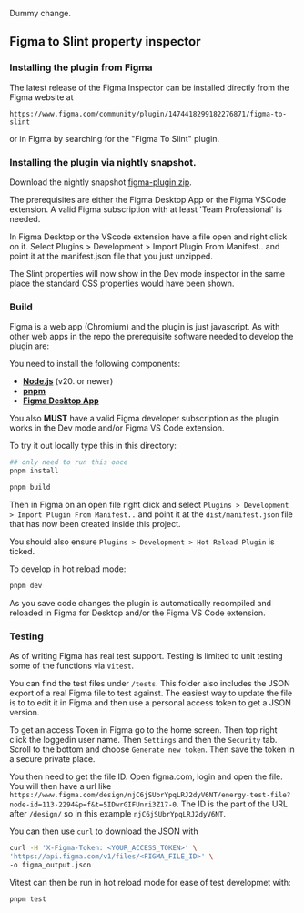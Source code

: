 <!-- Copyright © SixtyFPS GmbH <info@slint.dev> ; SPDX-License-Identifier: GPL-3.0-only OR LicenseRef-Slint-Royalty-free-2.0 OR LicenseRef-Slint-Software-3.0 -->

Dummy change.

## Figma to Slint property inspector

### Installing the plugin from Figma

The latest release of the Figma Inspector can be installed directly from the Figma website at

    https://www.figma.com/community/plugin/1474418299182276871/figma-to-slint

or in Figma by searching for the "Figma To Slint" plugin.

### Installing the plugin via nightly snapshot.

Download the nightly snapshot [figma-plugin.zip](https://github.com/slint-ui/slint/releases/download/nightly/figma-plugin.zip).

The prerequisites are either the Figma Desktop App or the Figma VSCode extension.
A valid Figma subscription with at least 'Team Professional' is needed.

In Figma Desktop or the VScode extension have a file open and right click on it. Select Plugins > Development > Import Plugin From Manifest.. and point it at the manifest.json file that you just unzipped.

The Slint properties will now show in the Dev mode inspector in the same place the standard CSS properties
would have been shown.

### Build

Figma is a web app (Chromium) and the plugin is just javascript. As with other web apps in the repo
the prerequisite software needed to develop the plugin are:

You need to install the following components:
* **[Node.js](https://nodejs.org/download/release/)** (v20. or newer)
* **[pnpm](https://www.pnpm.io/)**
* **[Figma Desktop App](https://www.figma.com/downloads/)**

You also **MUST** have a valid Figma developer subscription as the plugin works in the Dev mode
and/or Figma VS Code extension.

To try it out locally type this in this directory:

```sh
## only need to run this once
pnpm install

pnpm build
```

Then in Figma on an open file right click and select `Plugins > Development > Import Plugin From Manifest..` and point it at the `dist/manifest.json` file that has now been created inside this project.

You should also ensure `Plugins > Development > Hot Reload Plugin` is ticked.

To develop in hot reload mode:

```sh
pnpm dev
```

As you save code changes the plugin is automatically recompiled and reloaded in Figma for Desktop and/or the Figma VS Code extension.


### Testing

As of writing Figma has real test support. Testing is limited to unit testing some of the functions via `Vitest`.

You can find the test files under `/tests`. This folder also includes the JSON export of a real Figma file
to test against. The easiest way to update the file is to to edit it in Figma and then use a personal access token to get a JSON version.

To get an access Token in Figma go to the home screen. Then top right click the loggedin user name. Then `Settings` and then the `Security` tab. Scroll to the bottom and choose `Generate new token`. Then save the token in a secure private place.

You then need to get the file ID. Open figma.com, login and open the file. You will then have a url like
`https://www.figma.com/design/njC6jSUbrYpqLRJ2dyV6NT/energy-test-file?node-id=113-2294&p=f&t=5IDwrGIFUnri3Z17-0`. The ID is the part of the URL after `/design/` so in this example `njC6jSUbrYpqLRJ2dyV6NT`.

You can then use `curl` to download the JSON with

```sh
curl -H 'X-Figma-Token: <YOUR_ACCESS_TOKEN>' \
'https://api.figma.com/v1/files/<FIGMA_FILE_ID>' \
-o figma_output.json
```

Vitest can then be run in hot reload mode for ease of test developmet with:

```sh
pnpm test
```


